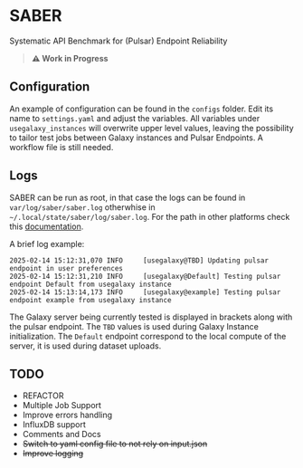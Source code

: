 # SABER
 Systematic API Benchmark for (Pulsar) Endpoint Reliability
 
>**:warning: Work in Progress**

## Configuration
An example of configuration can be found in the `configs` folder. Edit its name to `settings.yaml` and adjust the variables.
All variables under `usegalaxy_instances` will overwrite upper level values, leaving the possibility to tailor test jobs between Galaxy instances and Pulsar Endpoints.
A workflow file is still needed.

## Logs
SABER can be run as root, in that case the logs can be found in `var/log/saber/saber.log` otherwhise in `~/.local/state/saber/log/saber.log`. For the path in other platforms check this [documentation](https://pypi.org/project/appdirs/).

A brief log example:

 ```
2025-02-14 15:12:31,070 INFO     [usegalaxy@TBD] Updating pulsar endpoint in user preferences
2025-02-14 15:12:31,210 INFO     [usegalaxy@Default] Testing pulsar endpoint Default from usegalaxy instance
2025-02-14 15:13:14,173 INFO     [usegalaxy@example] Testing pulsar endpoint example from usegalaxy instance
```
The Galaxy server being currently tested is displayed in brackets along with the pulsar endpoint. The `TBD` values is used during Galaxy Instance initialization. The `Default` endpoint correspond to the local compute of the server, it is used during dataset uploads.

## TODO
- REFACTOR
- Multiple Job Support
- Improve errors handling
- InfluxDB support
- Comments and Docs
- ~~Switch to yaml config file to not rely on input.json~~
- ~~Improve logging~~
